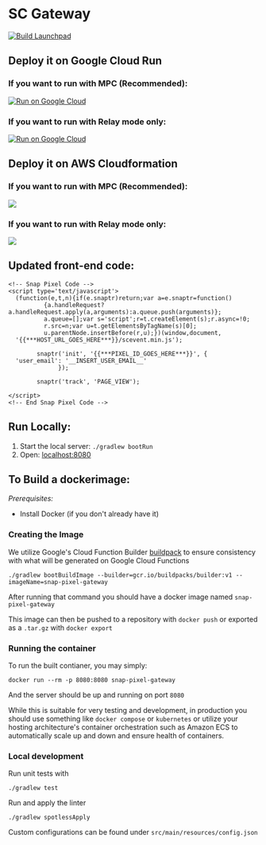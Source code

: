 # SC Gateway

[![Build Launchpad](https://github.com/Snapchat/launchpad/actions/workflows/ci-build.yml/badge.svg)](https://github.com/Snapchat/launchpad/actions/workflows/ci-build.yml)

## Deploy it on Google Cloud Run
### If you want to run with MPC (Recommended):
[![Run on Google Cloud](https://deploy.cloud.run/button.svg)](https://shell.cloud.google.com/?cloudshell_image=gcr.io/snap-launchpad-public/launchpad-cloud-shell/mpc:latest&show=terminal)
### If you want to run with Relay mode only:
[![Run on Google Cloud](https://deploy.cloud.run/button.svg)](https://shell.cloud.google.com/?cloudshell_image=gcr.io/snap-launchpad-public/launchpad-cloud-shell/relay:latest&show=terminal)

## Deploy it on AWS Cloudformation
### If you want to run with MPC (Recommended):
[![](https://s3.amazonaws.com/cloudformation-examples/cloudformation-launch-stack.png)](https://console.aws.amazon.com/cloudformation/home?#/stacks/create/template?stackName=snap-launchpad&templateURL=https://snap-launchpad-public.s3.amazonaws.com/cloudformation/template-mpc.yml)
### If you want to run with Relay mode only:
[![](https://s3.amazonaws.com/cloudformation-examples/cloudformation-launch-stack.png)](https://console.aws.amazon.com/cloudformation/home?#/stacks/create/template?stackName=snap-launchpad&templateURL=https://snap-launchpad-public.s3.amazonaws.com/cloudformation/template-relay.yml)

## Updated front-end code:

```
<!-- Snap Pixel Code -->
<script type='text/javascript'>
  (function(e,t,n){if(e.snaptr)return;var a=e.snaptr=function()
          {a.handleRequest?a.handleRequest.apply(a,arguments):a.queue.push(arguments)};
          a.queue=[];var s='script';r=t.createElement(s);r.async=!0;
          r.src=n;var u=t.getElementsByTagName(s)[0];
          u.parentNode.insertBefore(r,u);})(window,document,
  '{{***HOST_URL_GOES_HERE***}}/scevent.min.js');

        snaptr('init', '{{***PIXEL_ID_GOES_HERE***}}', {
  'user_email': '__INSERT_USER_EMAIL__'
              });

        snaptr('track', 'PAGE_VIEW');

</script>
<!-- End Snap Pixel Code -->
```

## Run Locally:
1. Start the local server: `./gradlew bootRun`
1. Open: [localhost:8080](http://localhost:8080)

## To Build a dockerimage:

*Prerequisites:*

* Install Docker (if you don't already have it)

### Creating the Image

We utilize Google's Cloud Function Builder [buildpack](https://github.com/GoogleCloudPlatform/buildpacks) to ensure consistency with what will be generated on Google Cloud Functions

```
./gradlew bootBuildImage --builder=gcr.io/buildpacks/builder:v1 --imageName=snap-pixel-gateway
```

After running that command you should have a docker image named `snap-pixel-gateway`

This image can then be pushed to a repository with `docker push` or exported as a `.tar.gz` with `docker export`

### Running the container 

To run the built contianer, you may simply:

```
docker run --rm -p 8080:8080 snap-pixel-gateway
```

And the server should be up and running on port `8080`

While this is suitable for very testing and development, in production you should use something like `docker compose` or `kubernetes` or utilize your hosting architecture's container orchestration such as Amazon ECS to automatically scale up and down and ensure health of containers.

### Local development

Run unit tests with
```
./gradlew test
```

Run and apply the linter
```
./gradlew spotlessApply
```

Custom configurations can be found under
`src/main/resources/config.json`
